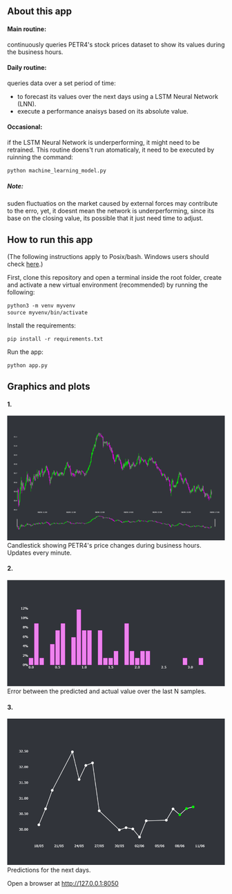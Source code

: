 ## About this app

#### Main routine: 
continuously queries PETR4's stock prices dataset to show its values during the business hours.

#### Daily routine: 
queries data over a set period of time:
- to forecast its values over the next days using a LSTM Neural Network (LNN).
- execute a performance anaisys based on its absolute value.

#### Occasional:
if the LSTM Neural Network is underperforming, it might need to be retrained. This routine doens't run atomaticaly, it need to be executed by ruinning the command:
```
python machine_learning_model.py
```

##### Note:
suden fluctuatios on the market caused by external forces may contribute to the erro, yet, it doesnt mean the network is underperforming, since its base on the closing value, its possible that it just need time to adjust.

 

## How to run this app
(The following instructions apply to Posix/bash. Windows users should check [here](https://docs.python.org/3/library/venv.html).)

First, clone this repository and open a terminal inside the root folder, create and activate a new virtual environment (recommended) by running the following:
```
python3 -m venv myvenv
source myvenv/bin/activate
```
Install the requirements:
```
pip install -r requirements.txt
```
Run the app:
```
python app.py
```

## Graphics and plots
#### 1.
![image_1.png](https://github.com/PedroFrias/forecasting_stockprices/blob/main/assets/imgs/image_1.png)
Candlestick showing PETR4's price changes during business hours. Updates every minute.

#### 2.
![image_2.png](https://github.com/PedroFrias/forecasting_stockprices/blob/main/assets/imgs/image_2.png)
Error between the predicted and actual value over the last N samples.

#### 3.
![image_2.png](https://github.com/PedroFrias/forecasting_stockprices/blob/main/assets/imgs/image_3.png)
Predictions for the next days.

Open a browser at http://127.0.0.1:8050
